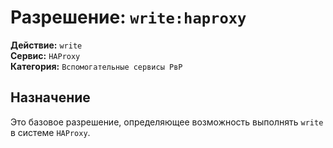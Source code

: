 # Разрешение: `write:haproxy`

**Действие:** `write`  
**Сервис:** `HAProxy`  
**Категория:** `Вспомогательные сервисы РвР`

## Назначение
Это базовое разрешение, определяющее возможность выполнять `write` в системе `HAProxy`.
